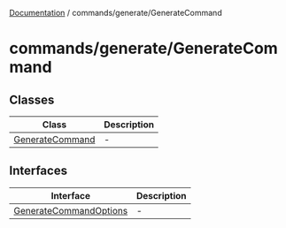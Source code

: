 [Documentation](../../../index.md) / commands/generate/GenerateCommand

# commands/generate/GenerateCommand

## Classes

| Class | Description |
| ------ | ------ |
| [GenerateCommand](classes/GenerateCommand.md) | - |

## Interfaces

| Interface | Description |
| ------ | ------ |
| [GenerateCommandOptions](interfaces/GenerateCommandOptions.md) | - |
